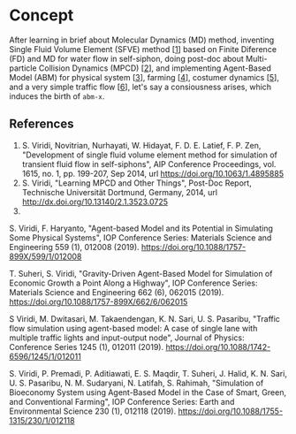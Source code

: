 # Concept
After learning in brief about Molecular Dynamics (MD) method, inventing Single Fluid Volume Element (SFVE) method [[1](#ref1)]
based on Finite Diference (FD) and MD for water flow in self-siphon, doing post-doc about Multi-particle Collision Dynamics (MPCD) [[2](#ref2)], and implementing Agent-Based Model (ABM) for physical system [[3](#ref3)], farming [[4](#ref4)], costumer dynamics [[5](#ref5)], and a very simple traffic flow [[6](#ref6)],  let's say a consiousness arises, which induces the birth of ``abm-x``.


## References
1. S. Viridi, Novitrian, Nurhayati, W. Hidayat, F. D. E. Latief, F. P. Zen, "Development of single fluid volume element method for simulation of transient fluid flow in self-siphons", AIP Conference Proceedings, vol. 1615, no. 1, pp. 199-207, Sep 2014, url https://doi.org/10.1063/1.4895885 <a name="ref1"></a>
2. S. Viridi, "Learning MPCD and Other Things", Post-Doc Report, Technische Universität Dortmund, Germany, 2014, url http://dx.doi.org/10.13140/2.1.3523.0725 <a name="ref2"></a>
3. 


S. Viridi, F. Haryanto, "Agent-based Model and its Potential in Simulating Some Physical Systems", IOP Conference Series: Materials Science and Engineering 559 (1), 012008 (2019). https://doi.org/10.1088/1757-899X/599/1/012008


T. Suheri, S. Viridi, "Gravity-Driven Agent-Based Model for Simulation of Economic Growth a Point Along a Highway", IOP Conference Series: Materials Science and Engineering 662 (6), 062015 (2019). https://doi.org/10.1088/1757-899X/662/6/062015


S Viridi, M. Dwitasari, M. Takaendengan, K. N. Sari, U. S. Pasaribu, "Traffic flow simulation using agent-based model: A case of single lane with multiple traffic lights and input-output node", Journal of Physics: Conference Series 1245 (1), 012011 (2019). https://doi.org/10.1088/1742-6596/1245/1/012011


S. Viridi, P. Premadi, P. Aditiawati, E. S. Maqdir, T. Suheri, J. Halid, K. N. Sari, U. S. Pasaribu, N. M. Sudaryani, N. Latifah, S. Rahimah, "Simulation of Bioeconomy System using Agent-Based Model in the Case of Smart, Green, and Conventional Farming", IOP Conference Series: Earth and Environmental Science 230 (1), 012118 (2019). https://doi.org/10.1088/1755-1315/230/1/012118
